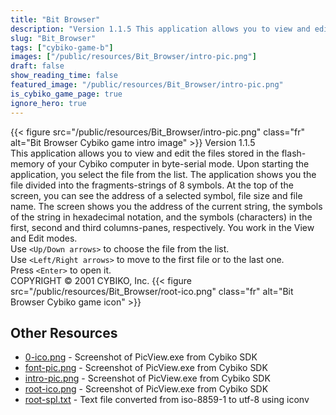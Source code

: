 ```yaml
---
title: "Bit Browser"
description: "Version 1.1.5 This application allows you to view and edit the files stored in the flash-memory of your Cybiko computer in byte-serial mode. Upon starting the application, you select the file from the list. The application shows you the file divided into the fragments-strings of..."
slug: "Bit_Browser"
tags: ["cybiko-game-b"]
images: ["/public/resources/Bit_Browser/intro-pic.png"]
draft: false
show_reading_time: false
featured_image: "/public/resources/Bit_Browser/intro-pic.png"
is_cybiko_game_page: true
ignore_hero: true
---
```

{{< figure src="/public/resources/Bit_Browser/intro-pic.png" class="fr" alt="Bit Browser Cybiko game intro image" >}}
Version 1.1.5 \
This application allows you to view and edit the files stored in the flash-memory of your Cybiko computer in byte-serial mode. Upon starting the application, you select the file from the list. The application shows you the file divided into the fragments-strings of 8 symbols. At the top of the screen, you can see the address of a selected symbol, file size and file name. The screen shows you the address of the current string, the symbols of the string in hexadecimal notation, and the symbols (characters) in the first, second and third columns-panes, respectively. You work in the View and Edit modes. \
Use `<Up/Down arrows>`  to choose the file from the list. \
Use `<Left/Right arrows>`  to move to the first file or to the last one. \
Press `<Enter>`  to open it. \
COPYRIGHT © 2001 CYBIKO, Inc. {{< figure src="/public/resources/Bit_Browser/root-ico.png" class="fr" alt="Bit Browser Cybiko game icon" >}}

## Other Resources
* [0-ico.png](/public/resources/Bit_Browser/0-ico.png) - Screenshot of PicView.exe from Cybiko SDK
* [font-pic.png](/public/resources/Bit_Browser/font-pic.png) - Screenshot of PicView.exe from Cybiko SDK
* [intro-pic.png](/public/resources/Bit_Browser/intro-pic.png) - Screenshot of PicView.exe from Cybiko SDK
* [root-ico.png](/public/resources/Bit_Browser/root-ico.png) - Screenshot of PicView.exe from Cybiko SDK
* [root-spl.txt](/public/resources/Bit_Browser/root-spl.txt) - Text file converted from iso-8859-1 to utf-8 using iconv
